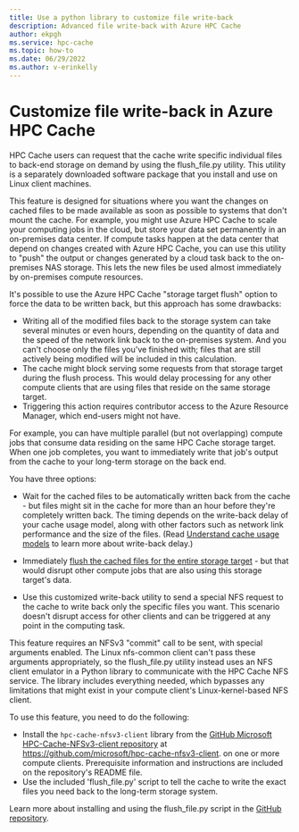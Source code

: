 ```yaml
---
title: Use a python library to customize file write-back
description: Advanced file write-back with Azure HPC Cache
author: ekpgh
ms.service: hpc-cache
ms.topic: how-to
ms.date: 06/29/2022
ms.author: v-erinkelly
---
```


# Customize file write-back in Azure HPC Cache

HPC Cache users can request that the cache write specific individual files to back-end storage on demand by using the flush_file.py utility. This utility is a separately downloaded software package that you install and use on Linux client machines.

This feature is designed for situations where you want the changes on cached files to be made available as soon as possible to systems that don't mount the cache. For example, you might use Azure HPC Cache to scale your computing jobs in the cloud, but store your data set permanently in an on-premises data center. If compute tasks happen at the data center that depend on changes created with Azure HPC Cache, you can use this utility to "push" the output or changes generated by a cloud task back to the on-premises NAS storage. This lets the new files be used almost immediately by on-premises compute resources.

It's possible to use the Azure HPC Cache "storage target flush" option to force the data to be written back, but this approach has some drawbacks:

* Writing all of the modified files back to the storage system can take several minutes or even hours, depending on the quantity of data and the speed of the network link back to the on-premises system. And you can't choose only the files you've finished with; files that are still actively being modified will be included in this calculation.
* The cache might block serving some requests from that storage target during the flush process. This would delay processing for any other compute clients that are using files that reside on the same storage target.
* Triggering this action requires contributor access to the Azure Resource Manager, which end-users might not have.

<!-- If you create a storage target for each export of your on-premises system, you might have multiple compute jobs in the cloud using different subsets of data from one storage target. In this situation, you have to wait for all the jobs to finish before you can force the changed files to be written back to the back-end storage without disrupting access to the compute clients working on other datasets from the same export.  -->
<!-- 
have overlap in your compute jobs  could have more than one compute job working on the data 
Your on-premises storage has a limited number of exports, so you will likely have more than one task operating on the data sets in one HPC Cache storage target. You can use the flush command to write all changes back to the long-term storage, but in this situation that would disrupt the other Azure-based jobs using that storage target. -->

For example, you can have multiple parallel (but not overlapping) compute jobs that consume data residing on the same HPC Cache storage target. When one job completes, you want to immediately write that job's output from the cache to your long-term storage on the back end.

You have three options:

* Wait for the cached files to be automatically written back from the cache - but files might sit in the cache for more than an hour before they're completely written back. The timing depends on the write-back delay of your cache usage model, along with other factors such as network link performance and the size of the files. (Read [Understand cache usage models](cache-usage-models.md) to learn more about write-back delay.)

* Immediately [flush the cached files for the entire storage target](manage-storage-targets.md#write-cached-files-to-the-storage-target) - but that would disrupt other compute jobs that are also using this storage target's data.

* Use this customized write-back utility to send a special NFS request to the cache to write back only the specific files you want. This scenario doesn't disrupt access for other clients and can be triggered at any point in the computing task.

This feature requires an NFSv3 "commit" call to be sent, with special arguments enabled. The Linux nfs-common client can't pass these arguments appropriately, so the flush_file.py utility instead uses an NFS client emulator in a Python library to communicate with the HPC Cache NFS service. The library includes everything needed, which bypasses any limitations that might exist in your compute client's Linux-kernel-based NFS client.

To use this feature, you need to do the following:

* Install the ``hpc-cache-nfsv3-client`` library from the [GitHub Microsoft HPC-Cache-NFSv3-client repository](<https://github.com/microsoft/hpc-cache-nfsv3-client>) at <https://github.com/microsoft/hpc-cache-nfsv3-client>. on one or more compute clients. Prerequisite information and instructions are included on the repository's README file.
* Use the included 'flush_file.py' script to tell the cache to write the exact files you need back to the long-term storage system.

Learn more about installing and using the flush_file.py script in the [GitHub repository](<https://github.com/microsoft/hpc-cache-nfsv3-client>).
